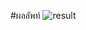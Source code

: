 #ผลลัพท์
![result](https://cdn.discordapp.com/attachments/898489587255607367/1104356003933335592/image.png)